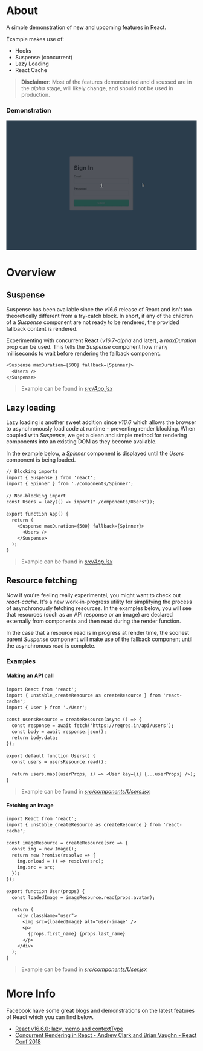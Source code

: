 # About

A simple demonstration of new and upcoming features in React.

Example makes use of:

- Hooks
- Suspense (concurrent)
- Lazy Loading
- React Cache

> **Disclaimer:** Most of the features demonstrated and discussed are in the _alpha_ stage, will likely change, and should not be used in production.

### Demonstration

<img src="public/preview.gif" width="600px"/>

# Overview

## Suspense

Suspense has been available since the _v16.6_ release of React and isn't too theoretically different from a try-catch block. In short, if any of the children of a _Suspense_ component are not ready to be rendered, the provided fallback content is rendered.

Experimenting with concurrent React (_v16.7-alpha_ and later), a _maxDuration_ prop can be used. This tells the _Suspense_ component how many milliseconds to wait before rendering the fallback component.

```
<Suspense maxDuration={500} fallback={Spinner}>
  <Users />
</Suspense>
```

> Example can be found in [_src/App.jsx_](src/App.jsx)

## Lazy loading

Lazy loading is another sweet addition since _v16.6_ which allows the browser to asynchronously load code at runtime - preventing render blocking. When coupled with _Suspense_, we get a clean and simple method for rendering components into an existing DOM as they become available.

In the example below, a _Spinner_ component is displayed until the _Users_ component is being loaded.

```
// Blocking imports
import { Suspense } from 'react';
import { Spinner } from './components/Spinner';

// Non-blocking import
const Users = lazy(() => import("./components/Users"));

export function App() {
  return (
    <Suspense maxDuration={500} fallback={Spinner}>
      <Users />
    </Suspense>
  );
}
```

> Example can be found in [_src/App.jsx_](src/App.jsx)

## Resource fetching

Now if you're feeling really experimental, you might want to check out _react-cache_. It's a new work-in-progress utility for simplifying the process of asynchronously fetching resources. In the examples below, you will see that resources (such as an API response or an image) are declared externally from components and then read during the render function.

In the case that a resource read is in progress at render time, the soonest parent _Suspense_ component will make use of the fallback component until the asynchronous read is complete.

### Examples

#### Making an API call

```
import React from 'react';
import { unstable_createResource as createResource } from 'react-cache';
import { User } from './User';

const usersResource = createResource(async () => {
  const response = await fetch('https://reqres.in/api/users');
  const body = await response.json();
  return body.data;
});

export default function Users() {
  const users = usersResource.read();

  return users.map((userProps, i) => <User key={i} {...userProps} />);
}
```

> Example can be found in [_src/components/Users.jsx_](src/components/Users.jsx)

#### Fetching an image

```
import React from 'react';
import { unstable_createResource as createResource } from 'react-cache';

const imageResource = createResource(src => {
  const img = new Image();
  return new Promise(resolve => {
    img.onload = () => resolve(src);
    img.src = src;
  });
});

export function User(props) {
  const loadedImage = imageResource.read(props.avatar);

  return (
    <div className="user">
      <img src={loadedImage} alt="user-image" />
      <p>
        {props.first_name} {props.last_name}
      </p>
    </div>
  );
}
```

> Example can be found in [_src/components/User.jsx_](src/components/User.jsx)

# More Info

Facebook have some great blogs and demonstrations on the latest features of React which you can find below.

- [React v16.6.0: lazy, memo and contextType](https://reactjs.org/blog/2018/10/23/react-v-16-6.html)
- [Concurrent Rendering in React - Andrew Clark and Brian Vaughn - React Conf 2018](https://www.youtube.com/watch?v=ByBPyMBTzM0)
